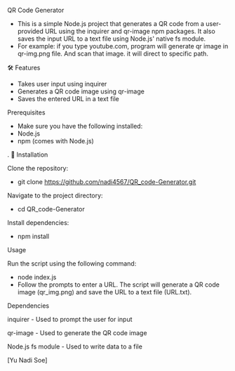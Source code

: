QR Code Generator

  - This is a simple Node.js project that generates a QR code from a user-provided URL using the inquirer and qr-image npm packages. It also saves the input URL to a text file using Node.js' native fs module.
- For example: if you type youtube.com, program will generate qr image in qr-img.png file. And scan that image. it will direct to specific path.

🛠 Features
- Takes user input using inquirer
- Generates a QR code image using qr-image
- Saves the entered URL in a text file

Prerequisites
- Make sure you have the following installed:
- Node.js
- npm (comes with Node.js)

.
📂 Installation

Clone the repository:
- git clone https://github.com/nadi4567/QR_code-Generator.git

Navigate to the project directory:
- cd QR_code-Generator
  
Install dependencies:
- npm install

Usage

Run the script using the following command:
- node index.js
- Follow the prompts to enter a URL. The script will generate a QR code image (qr_img.png) and save the URL to a text file (URL.txt).

Dependencies

inquirer - Used to prompt the user for input

qr-image - Used to generate the QR code image

Node.js fs module - Used to write data to a file


[Yu Nadi Soe]



